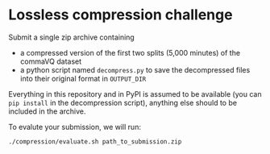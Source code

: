 # Lossless compression challenge

Submit a single zip archive containing
- a compressed version of the first two splits (5,000 minutes) of the commaVQ dataset
- a python script named `decompress.py` to save the decompressed files into their original format in `OUTPUT_DIR`

Everything in this repository and in PyPI is assumed to be available (you can `pip install` in the decompression script), anything else should to be included in the archive.

To evalute your submission, we will run:
```bash
./compression/evaluate.sh path_to_submission.zip
```
